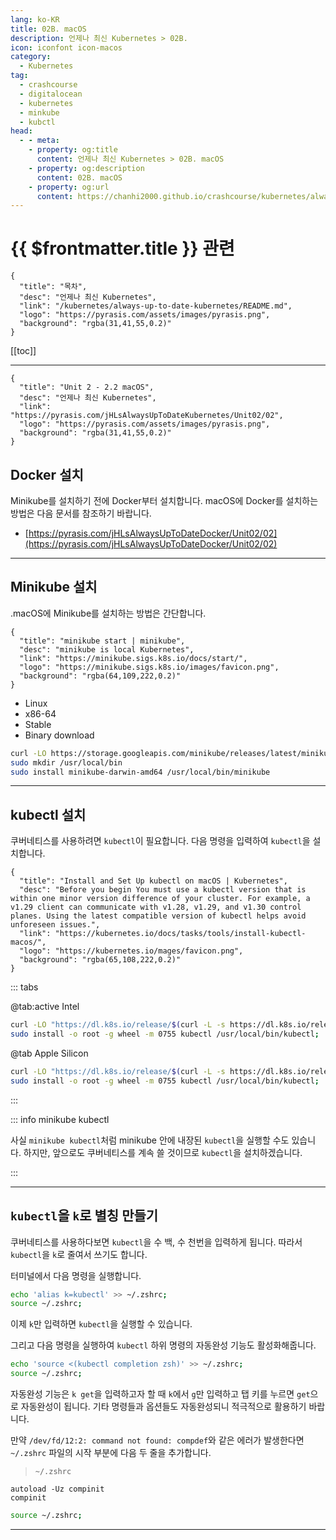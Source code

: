 ```yaml
---
lang: ko-KR
title: 02B. macOS
description: 언제나 최신 Kubernetes > 02B. 
icon: iconfont icon-macos
category:
  - Kubernetes
tag:
  - crashcourse
  - digitalocean
  - kubernetes
  - minkube
  - kubctl
head:
  - - meta:
    - property: og:title
      content: 언제나 최신 Kubernetes > 02B. macOS
    - property: og:description
      content: 02B. macOS
    - property: og:url
      content: https://chanhi2000.github.io/crashcourse/kubernetes/always-up-to-date-kubernetes/02B.html
---
```


# {{ $frontmatter.title }} 관련

```component VPCard
{
  "title": "목차",
  "desc": "언제나 최신 Kubernetes",
  "link": "/kubernetes/always-up-to-date-kubernetes/README.md",
  "logo": "https://pyrasis.com/assets/images/pyrasis.png",
  "background": "rgba(31,41,55,0.2)"
}
```

[[toc]]

---

```component VPCard
{
  "title": "Unit 2 - 2.2 macOS",
  "desc": "언제나 최신 Kubernetes",
  "link": "https://pyrasis.com/jHLsAlwaysUpToDateKubernetes/Unit02/02",
  "logo": "https://pyrasis.com/assets/images/pyrasis.png",
  "background": "rgba(31,41,55,0.2)"
}
```

## <FontIcon icon="fa-brands fa-docker"/>Docker 설치

Minikube를 설치하기 전에 <FontIcon icon="fa-brands fa-docker"/>Docker부터 설치합니다. <FontIcon icon="iconfont icon-macos"/>macOS에 <FontIcon icon="fa-brands fa-docker"/>Docker를 설치하는 방법은 다음 문서를 참조하기 바랍니다.

- [https://pyrasis.com/jHLsAlwaysUpToDateDocker/Unit02/02](https://pyrasis.com/jHLsAlwaysUpToDateDocker/Unit02/02)

---

## Minikube 설치

.<FontIcon icon="iconfont icon-macos"/>macOS에 Minikube를 설치하는 방법은 간단합니다.

```component VPCard
{
  "title": "minikube start | minikube",
  "desc": "minikube is local Kubernetes",
  "link": "https://minikube.sigs.k8s.io/docs/start/",
  "logo": "https://minikube.sigs.k8s.io/images/favicon.png",
  "background": "rgba(64,109,222,0.2)"
}
```

- Linux
- x86-64
- Stable
- Binary download

```sh
curl -LO https://storage.googleapis.com/minikube/releases/latest/minikube-darwin-amd64
sudo mkdir /usr/local/bin
sudo install minikube-darwin-amd64 /usr/local/bin/minikube
```

---

## kubectl 설치

쿠버네티스를 사용하려면 `kubectl`이 필요합니다. 다음 명령을 입력하여 `kubectl`을 설치합니다.

```component VPCard
{
  "title": "Install and Set Up kubectl on macOS | Kubernetes",
  "desc": "Before you begin You must use a kubectl version that is within one minor version difference of your cluster. For example, a v1.29 client can communicate with v1.28, v1.29, and v1.30 control planes. Using the latest compatible version of kubectl helps avoid unforeseen issues.",
  "link": "https://kubernetes.io/docs/tasks/tools/install-kubectl-macos/",
  "logo": "https://kubernetes.io/mages/favicon.png",
  "background": "rgba(65,108,222,0.2)"
}
```

::: tabs

@tab:active Intel

```sh
curl -LO "https://dl.k8s.io/release/$(curl -L -s https://dl.k8s.io/release/stable.txt)/bin/darwin/amd64/kubectl";
sudo install -o root -g wheel -m 0755 kubectl /usr/local/bin/kubectl;
```

@tab Apple Silicon

```sh
curl -LO "https://dl.k8s.io/release/$(curl -L -s https://dl.k8s.io/release/stable.txt)/bin/darwin/arm64/kubectl";
sudo install -o root -g wheel -m 0755 kubectl /usr/local/bin/kubectl;
```

:::

::: info minikube kubectl

사실 `minikube kubectl`처럼 minikube 안에 내장된 <FontIcon icon="fas fa-terminal"/>`kubectl`을 실행할 수도 있습니다. 하지만, 앞으로도 쿠버네티스를 계속 쓸 것이므로 <FontIcon icon="fas fa-terminal"/>`kubectl`을 설치하겠습니다.

:::

---

## `kubectl`을 `k`로 별칭 만들기

쿠버네티스를 사용하다보면 `kubectl`을 수 백, 수 천번을 입력하게 됩니다. 따라서 `kubectl`을 `k`로 줄여서 쓰기도 합니다.

터미널에서 다음 명령을 실행합니다.

```sh
echo 'alias k=kubectl' >> ~/.zshrc;
source ~/.zshrc;
```

이제 `k`만 입력하면 <FontIcon icon="fas fa-terminal"/>`kubectl`을 실행할 수 있습니다.

그리고 다음 명령을 실행하여 <FontIcon icon="fas fa-terminal"/>`kubectl` 하위 명령의 자동완성 기능도 활성화해줍니다.

```sh
echo 'source <(kubectl completion zsh)' >> ~/.zshrc;
source ~/.zshrc;
```

자동완성 기능은 `k get`을 입력하고자 할 때 `k`에서 `g`만 입력하고 탭 키를 누르면 `get`으로 자동완성이 됩니다. 기타 명령들과 옵션들도 자동완성되니 적극적으로 활용하기 바랍니다.

만약 `/dev/fd/12:2: command not found: compdef`와 같은 에러가 발생한다면 <FontIcon icon="iconfont icon-file"/>`~/.zshrc` 파일의 시작 부분에 다음 두 줄을 추가합니다.

> <FontIcon icon="iconfont icon-file"/>`~/.zshrc`

```bash_profile
autoload -Uz compinit
compinit
```

```sh
source ~/.zshrc;
```

---

<TagLinks />